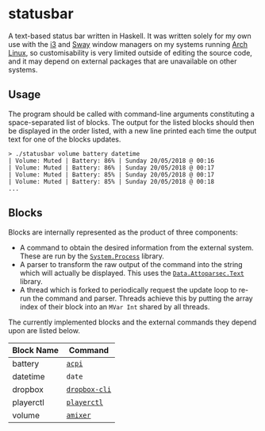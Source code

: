 # statusbar

A text-based status bar written in Haskell. It was written solely for my own use with the [i3](https://i3wm.org/) and [Sway](https://swaywm.org/) window managers on my systems running [Arch Linux](https://www.archlinux.org/), so customisability is very limited outside of editing the source code, and it may depend on external packages that are unavailable on other systems.

## Usage

The program should be called with command-line arguments constituting a space-separated list of blocks. The output for the listed blocks should then be displayed in the order listed, with a new line printed each time the output text for one of the blocks updates.

```
> ./statusbar volume battery datetime
| Volume: Muted | Battery: 86% | Sunday 20/05/2018 @ 00:16
| Volume: Muted | Battery: 86% | Sunday 20/05/2018 @ 00:17
| Volume: Muted | Battery: 85% | Sunday 20/05/2018 @ 00:17
| Volume: Muted | Battery: 85% | Sunday 20/05/2018 @ 00:18
...
```

## Blocks

Blocks are internally represented as the product of three components:

* A command to obtain the desired information from the external system. These are run by the [`System.Process`](https://hackage.haskell.org/package/process) library.
* A parser to transform the raw output of the command into the string which will actually be displayed. This uses the [`Data.Attoparsec.Text`](https://hackage.haskell.org/package/attoparsec) library.
* A thread which is forked to periodically request the update loop to re-run the command and parser. Threads achieve this by putting the array index of their block into an `MVar Int` shared by all threads.

The currently implemented blocks and the external commands they depend upon are listed below.

| Block Name | Command                                                                       |
|------------|-------------------------------------------------------------------------------|
| battery    | [`acpi`](https://www.archlinux.org/packages/community/x86_64/acpi/)           |
| datetime   | `date`                                                                        |
| dropbox    | [`dropbox-cli`](https://aur.archlinux.org/packages/dropbox-cli/)              |
| playerctl  | [`playerctl`](https://www.archlinux.org/packages/community/x86_64/playerctl/) |
| volume     | [`amixer`](https://www.archlinux.org/packages/extra/x86_64/alsa-utils/)       |
